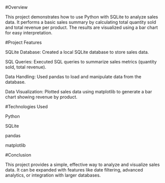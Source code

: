#Overview

This project demonstrates how to use Python with SQLite to analyze sales data. It performs a basic sales summary by calculating total quantity sold and total revenue per product. The results are visualized using a bar chart for easy interpretation.

#Project Features

SQLite Database: Created a local SQLite database to store sales data.

SQL Queries: Executed SQL queries to summarize sales metrics (quantity sold, total revenue).

Data Handling: Used pandas to load and manipulate data from the database.

Data Visualization: Plotted sales data using matplotlib to generate a bar chart showing revenue by product.


#Technologies Used

Python

SQLite

pandas

matplotlib


#Conclusion

This project provides a simple, effective way to analyze and visualize sales data. It can be expanded with features like date filtering, advanced analytics, or integration with larger databases.
